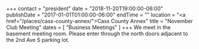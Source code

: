 +++
contact = "president"
date = "2018-11-20T19:00:00-06:00"
publishDate = "2017-01-01T01:00:00-06:00"
endTime = ""
location = "<a href=\"/places/cass-county-annex/\">Cass County Annex</a>"
title = "November Club Meeting"
dates = [ "Business Meetings" ]
+++
We meet in the basement meeting room. Please enter through the north
doors adjacent to the 2nd Ave S parking lot.
